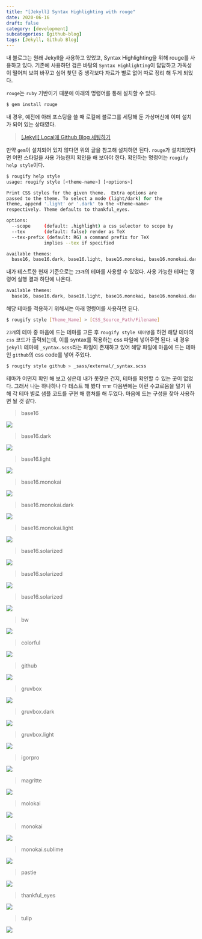 ```yaml
---
title: "[Jekyll] Syntax Highlighting with rouge"
date: 2020-06-16
draft: false
category: [development]
subcategories: [github-blog]
tags: [Jekyll, Github Blog]
---
```


내 블로그는 원래 Jekyll을 사용하고 있었고, Syntax Highlighting을 위해 rouge를 사용하고 있다.
기존에 사용하던 검은 바탕의 `Syntax Highlighting`이 답답하고 가독성이 떨어져 보여 바꾸고 싶어 찾던 중 생각보다 자료가 별로 없어 따로 정리 해 두게 되었다.  

<!--more-->

`rouge`는 `ruby` 기반이기 때문에 아래의 명령어를 통해 설치할 수 있다.  

```sh
$ gem install rouge
```

내 경우, 예전에 아래 포스팅을 쓸 때 로컬에 블로그를 세팅해 둔 가상머신에 이미 설치가 되어 있는 상태였다.  

> [[Jekyll] Local에 Github Blog 세팅하기](https://mingzz1.github.io/development/github%20blog/2020/01/06/jekyll-local_blog_setting.html)

만약 `gem`이 설치되어 있지 않다면 위의 글을 참고해 설치하면 된다.
`rouge`가 설치되었다면 어떤 스타일을 사용 가능한지 확인을 해 보아야 한다.
확인하는 명령어는 `rougify help style`이다.  

```sh
$ rougify help style
usage: rougify style [<theme-name>] [<options>]

Print CSS styles for the given theme.  Extra options are
passed to the theme. To select a mode (light/dark) for the
theme, append '.light' or '.dark' to the <theme-name>
respectively. Theme defaults to thankful_eyes.

options:
  --scope     (default: .highlight) a css selector to scope by
  --tex       (default: false) render as TeX
  --tex-prefix (default: RG) a command prefix for TeX
              implies --tex if specified

available themes:
  base16, base16.dark, base16.light, base16.monokai, base16.monokai.dark, base16.monokai.light, base16.solarized, base16.solarized.dark, base16.solarized.light, bw, colorful, github, gruvbox, gruvbox.dark, gruvbox.light, igorpro, magritte, molokai, monokai, monokai.sublime, pastie, thankful_eyes, tulip
```

내가 테스트한 현재 기준으로는 `23개`의 테마를 사용할 수 있었다.
사용 가능한 테마는 명령어 실행 결과 하단에 나온다.  

```sh
available themes:
  base16, base16.dark, base16.light, base16.monokai, base16.monokai.dark, base16.monokai.light, base16.solarized, base16.solarized.dark, base16.solarized.light, bw, colorful, github, gruvbox, gruvbox.dark, gruvbox.light, igorpro, magritte, molokai, monokai, monokai.sublime, pastie, thankful_eyes, tulip
```

해당 테마를 적용하기 위해서는 아래 명령어를 사용하면 된다.  

```sh
$ rougify style [Theme_Name] > [CSS_Source_Path/Filename]
```

`23개`의 테마 중 마음에 드는 테마를 고른 후 `rougify style 테마명`을 하면 해당 테마의 `css` 코드가 출력되는데, 이를 syntax를 적용하는 css 파일에 넣어주면 된다.
내 경우 `jekyll` 테마에 `_syntax.scss`라는 파일이 존재하고 있어 해당 파일에 마음에 드는 테마인 `github`의 css code를 넣어 주었다.    

```sh
$ rougify style github > _sass/external/_syntax.scss
```

테마가 어떤지 확인 해 보고 싶은데 내가 못찾은 건지, 테마를 확인할 수 있는 곳이 없었다.
그래서 나는 하나하나 다 테스트 해 봤다 ㅠㅠ
다음번에는 이런 수고로움을 덜기 위해 각 테마 별로 샘플 코드를 구현 해 캡쳐를 해 두었다.
마음에 드는 구성을 찾아 사용하면 될 것 같다.  

> base16  

![](/images/development/blog/rougify-theme/base16.png)

> base16.dark  

![](/images/development/blog/rougify-theme/base16.dark.png)

> base16.light  

![](/images/development/blog/rougify-theme/base16.light.png)

> base16.monokai  

![](/images/development/blog/rougify-theme/base16.monokai.png)

> base16.monokai.dark  

![](/images/development/blog/rougify-theme/base16.monokai.dark.png)

> base16.monokai.light  

![](/images/development/blog/rougify-theme/base16.monokai.light.png)

> base16.solarized  

![](/images/development/blog/rougify-theme/base16.solarized.png)

> base16.solarized  

![](/images/development/blog/rougify-theme/base16.solarized.dark.png)

> base16.solarized  

![](/images/development/blog/rougify-theme/base16.solarized.light.png)

> bw  

![](/images/development/blog/rougify-theme/bw.png)

> colorful  

![](/images/development/blog/rougify-theme/colorful.png)

> github  

![](/images/development/blog/rougify-theme/github.png)

> gruvbox  

![](/images/development/blog/rougify-theme/gruvbox.png)

> gruvbox.dark  

![](/images/development/blog/rougify-theme/gruvbox.dark.png)

> gruvbox.light  

![](/images/development/blog/rougify-theme/gruvbox.light.png)

> igorpro  

![](/images/development/blog/rougify-theme/igorpro.png)

> magritte  

![](/images/development/blog/rougify-theme/magritte.png)

> molokai  

![](/images/development/blog/rougify-theme/molokai.png)

> monokai  

![](/images/development/blog/rougify-theme/monokai.png)

> monokai.sublime  

![](/images/development/blog/rougify-theme/monokai.sublime.png)

> pastie  

![](/images/development/blog/rougify-theme/pastie.png)

> thankful_eyes  

![](/images/development/blog/rougify-theme/thankful_eyes.png)

> tulip  

![](/images/development/blog/rougify-theme/tulip.png)
